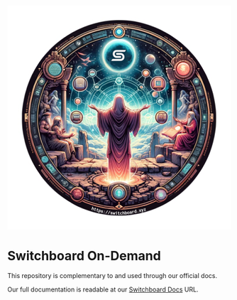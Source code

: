 
<p align="center">
  <img src=".assets/logo.png" alt="Switchboard Solana Oracle .. according to ChatGPT"/>
</p>

# Switchboard On-Demand

This repository is complementary to and used through our official docs.

Our full documentation is readable at our [Switchboard Docs](https://docs.switchboard.xyz/docs/switchboard/running-switchboard-oracles) URL.

